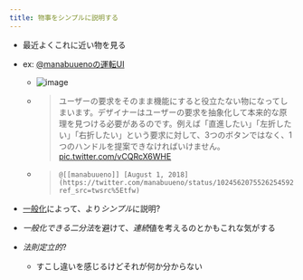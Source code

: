 ```yaml
---
title: 物事をシンプルに説明する
---
```


* 最近よくこれに近い物を見る

* ex: [@manabuuenoの運転UI](@manabuueno%E3%81%AE%E9%81%8B%E8%BB%A2UI.md)
  
  * ![image](https://gyazo.com/9cac2f8e210d25c4c3b24763db151d07/thumb/1000)
  * 
     > 
     > ユーザーの要求をそのまま機能にすると役立たない物になってしまいます。デザイナーはユーザーの要求を抽象化して本来的な原理を見つける必要があるのです。例えば「直進したい」「左折したい」「右折したい」という要求に対して、3つのボタンではなく、1つのハンドルを提案できなければいけません。 [pic.twitter.com/vCQRcX6WHE](https://t.co/vCQRcX6WHE)
  
  * 
     > 
     > ````
     > @[[manabuueno]] [August 1, 2018](https://twitter.com/manabuueno/status/1024562075526254592?ref_src=twsrc%5Etfw)
     > ````

* [一般化](%E4%B8%80%E8%88%AC%E5%8C%96.md)によって、より*シンプル*に説明?

* *一般化できる二分法*を避けて、*連続*値を考えるのとかもこれな気がする

* *法則定立的*?
  
  * すこし違いを感じるけどそれが何か分からない
